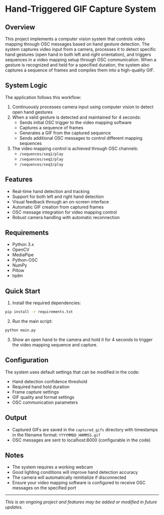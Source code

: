 # Hand-Triggered GIF Capture System

## Overview
This project implements a computer vision system that controls video mapping through OSC messages based on hand gesture detection. The system captures video input from a camera, processes it to detect specific hand gestures (open hand in both left and right orientation), and triggers sequences in a video mapping setup through OSC communication. When a gesture is recognized and held for a specified duration, the system also captures a sequence of frames and compiles them into a high-quality GIF.

## System Logic
The application follows this workflow:
1. Continuously processes camera input using computer vision to detect open hand gestures
2. When a valid gesture is detected and maintained for 4 seconds:
   - Sends initial OSC trigger to the video mapping software
   - Captures a sequence of frames
   - Generates a GIF from the captured sequence
   - Sends additional OSC messages to control different mapping sequences
3. The video mapping control is achieved through OSC channels:
   - `/sequences/seq1/play`
   - `/sequences/seq2/play`
   - `/sequences/seq3/play`

## Features
- Real-time hand detection and tracking
- Support for both left and right hand detection
- Visual feedback through an on-screen interface
- Automatic GIF creation from captured frames
- OSC message integration for video mapping control
- Robust camera handling with automatic reconnection

## Requirements
- Python 3.x
- OpenCV
- MediaPipe
- Python-OSC
- NumPy
- Pillow
- tqdm

## Quick Start
1. Install the required dependencies:
```bash
pip install -r requirements.txt
```

2. Run the main script:
```bash
python main.py
```

3. Show an open hand to the camera and hold it for 4 seconds to trigger the video mapping sequence and capture.

## Configuration
The system uses default settings that can be modified in the code:
- Hand detection confidence threshold
- Required hand hold duration
- Frame capture settings
- GIF quality and format settings
- OSC communication parameters

## Output
- Captured GIFs are saved in the `captured_gifs` directory with timestamps in the filename format: `YYYYMMDD_HHMMSS.gif`
- OSC messages are sent to localhost:8000 (configurable in the code)

## Notes
- The system requires a working webcam
- Good lighting conditions will improve hand detection accuracy
- The camera will automatically reinitialize if disconnected
- Ensure your video mapping software is configured to receive OSC messages on the specified port

---
*This is an ongoing project and features may be added or modified in future updates.*
